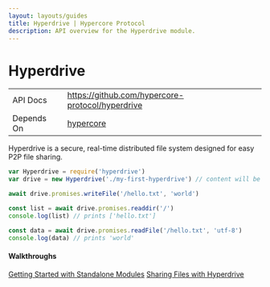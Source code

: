 ```yaml
---
layout: layouts/guides
title: Hyperdrive | Hypercore Protocol
description: API overview for the Hyperdrive module.
---
```


# Hyperdrive

<table class="module-table">
  <tr>
    <td class="row-name">API Docs</td>
    <td><a href="https://github.com/hypercore-protocol/hyperdrive" class="external">https://github.com/hypercore-protocol/hyperdrive</a></td>
  </tr>
  <tr>
    <td class="row-name">Depends On</td>
    <td>
      <a href="../hypercore/" title="hypercore">hypercore</a>
    </td>
  </tr>
</table>

Hyperdrive is a secure, real-time distributed file system designed for easy P2P file sharing.

```js
var Hyperdrive = require('hyperdrive')
var drive = new Hyperdrive('./my-first-hyperdrive') // content will be stored in this folder

await drive.promises.writeFile('/hello.txt', 'world')

const list = await drive.promises.readdir('/')
console.log(list) // prints ['hello.txt']

const data = await drive.promises.readFile('/hello.txt', 'utf-8')
console.log(data) // prints 'world'
```

<div class="linklists two">
  <div class="linklist">
    <h4>Walkthroughs</h4>
    <a href="../../getting-started/standalone-modules/">Getting Started with Standalone Modules</a>
    <a href="../../walkthroughs/sharing-files-with-hyperdrive/">Sharing Files with Hyperdrive</a>
  </div>
</div>